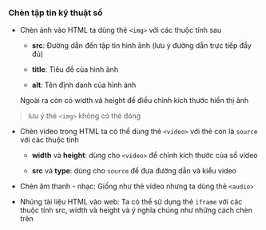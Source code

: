 ### Chèn tập tin kỹ thuật số

- Chèn ảnh vào HTML ta dùng thẻ `<img>` với các thuộc tính sau

	+ __src__: Đường dẫn đến tập tin hình ảnh (lưu ý đường dẫn trực tiếp đầy đủ)
	
	+ __title__: Tiêu đề của hình ảnh
	
	+ __alt__: Tên định danh của hình ảnh

	Ngoài ra còn có width và height để điều chỉnh kích thước hiển thị ảnh

> lưu ý thẻ `<img>` không có thẻ đóng

- Chèn video trong HTML ta có thể dùng thẻ `<video>` với thẻ con là `source` với các thuộc tính

	+ __width__ và __height__: dùng cho `<video>` để chỉnh kích thước của sổ video

	+ __src__ và __type__: dùng cho `source` để đưa đường dẫn và kiểu video

- Chèn âm thanh - nhạc: Giống như thẻ video nhưng ta dùng thẻ `<audio>`

- Nhúng tài liệu HTML vào web: Ta có thể sử dụng thẻ `iframe` với các thuộc tính src, width và height và ý nghĩa chúng như những cách chèn trên


